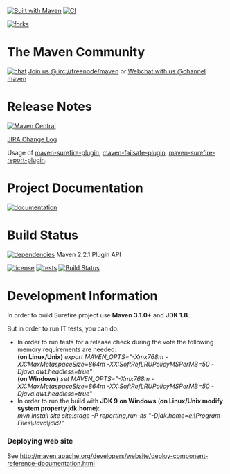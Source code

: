[![Built with Maven](http://maven.apache.org/images/logos/maven-feather.png)](https://maven.apache.org/surefire/) [![CI](https://img.shields.io/badge/CI-Jenkins-red.svg?style=flat-square)](https://jenkins-ci.org/)

[![forks](https://img.shields.io/github/forks/apache/maven-surefire.svg?style=social&label=Fork)](https://github.com/apache/maven-surefire/)

# The Maven Community

[![chat](https://www.irccloud.com/invite-svg?channel=maven&amp;hostname=irc.freenode.net&amp;port=6697&amp;ssl=1)](https://maven.apache.org/community.html) [Join us @ irc://freenode/maven] or [Webchat with us @channel maven]

# Release Notes

[![Maven Central](https://maven-badges.herokuapp.com/maven-central/org.apache.maven.surefire/surefire/badge.svg?style=plastic)](https://maven-badges.herokuapp.com/maven-central/org.apache.maven.surefire/surefire)

[JIRA Change Log]

Usage of [maven-surefire-plugin], [maven-failsafe-plugin], [maven-surefire-report-plugin].

# Project Documentation

[![documentation](https://img.shields.io/badge/maven%20site-documentation-blue.svg?style=plastic)](https://maven.apache.org/surefire/)

# Build Status

[![dependencies](https://www.versioneye.com/java/org.apache.maven.plugins:maven-surefire-plugin/badge.svg?style=plastic)](https://builds.apache.org/job/maven-surefire/depgraph-view/) Maven 2.2.1 Plugin API

[![license](http://img.shields.io/:license-apache-red.svg?style=plastic)](http://www.apache.org/licenses/LICENSE-2.0.html) [![tests](https://img.shields.io/jenkins/t/https/builds.apache.org/view/M-R/view/Maven/job/maven-surefire-pipeline/job/master.svg?style=plastic)](https://builds.apache.org/view/M-R/view/Maven/job/maven-surefire-pipeline/job/master/lastBuild/testReport/) [![Build Status](https://builds.apache.org/view/M-R/view/Maven/job/maven-surefire-pipeline/job/master/badge/icon?style=plastic)](https://builds.apache.org/view/M-R/view/Maven/job/maven-surefire-pipeline/job/master/)

# Development Information

In order to build Surefire project use **Maven 3.1.0+** and **JDK 1.8**.   

But in order to run IT tests, you can do:   

* In order to run tests for a release check during the vote the following memory requirements are needed:   
  **(on Linux/Unix)** *export MAVEN_OPTS="-Xmx768m -XX:MaxMetaspaceSize=864m -XX:SoftRefLRUPolicyMSPerMB=50 -Djava.awt.headless=true"*  
  **(on Windows)** *set MAVEN_OPTS="-Xmx768m -XX:MaxMetaspaceSize=864m -XX:SoftRefLRUPolicyMSPerMB=50 -Djava.awt.headless=true"*    
* In order to run the build with **JDK 9** **on Windows** (**on Linux/Unix modify system property jdk.home**):  
  *mvn install site site:stage -P reporting,run-its "-Djdk.home=e:\Program Files\Java\jdk9\"* 
  
### Deploying web site

See http://maven.apache.org/developers/website/deploy-component-reference-documentation.html

[Join us @ irc://freenode/maven]: https://www.irccloud.com/invite?channel=maven&amp;hostname=irc.freenode.net&amp;port=6697&amp;ssl=1
[Webchat with us @channel maven]: http://webchat.freenode.net/?channels=%23maven
[JIRA Change Log]: https://issues.apache.org/jira/browse/SUREFIRE/?selectedTab=com.atlassian.jira.jira-projects-plugin:changelog-panel
[maven-surefire-plugin]: https://maven.apache.org/surefire/maven-surefire-plugin/usage.html
[maven-failsafe-plugin]: https://maven.apache.org/surefire/maven-failsafe-plugin/usage.html
[maven-surefire-report-plugin]: https://maven.apache.org/surefire/maven-surefire-report-plugin/usage.html
